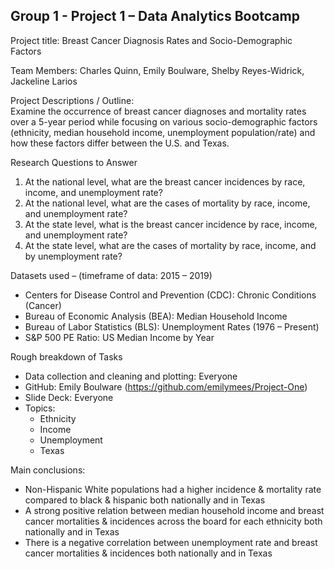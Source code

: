 Group 1 - Project 1 – Data Analytics Bootcamp
---

Project title:
Breast Cancer Diagnosis Rates and Socio-Demographic Factors

Team Members:
Charles Quinn, Emily Boulware, Shelby Reyes-Widrick, Jackeline Larios

Project Descriptions / Outline:  
Examine the occurrence of breast cancer diagnoses and mortality rates over a 5-year period while focusing on various socio-demographic factors (ethnicity, median household income, unemployment population/rate) and how these factors differ between the U.S. and Texas.

Research Questions to Answer
1.  At the national level, what are the breast cancer incidences by race, income, and unemployment rate?
2.  At the national level, what are the cases of mortality by race, income, and unemployment rate?
3.  At the state level, what is the breast cancer incidence by race, income, and unemployment rate?
4.  At the state level, what are the cases of mortality by race, income, and by unemployment rate?




Datasets used – (timeframe of data: 2015 – 2019)
*	Centers for Disease Control and Prevention (CDC): Chronic Conditions (Cancer)
*   Bureau of Economic Analysis (BEA): Median Household Income
*   Bureau of Labor Statistics (BLS): Unemployment Rates (1976 – Present) 
*   S&P 500 PE Ratio: US Median Income by Year



Rough breakdown of Tasks 
*	Data collection and cleaning and plotting: Everyone
*	GitHub: Emily Boulware (https://github.com/emilymees/Project-One)
*   Slide Deck: Everyone
*	Topics:
    -   Ethnicity 
    -   Income 
    -   Unemployment 
    -   Texas 


Main conclusions:
*   Non-Hispanic White populations had a higher incidence & mortality rate compared to black & hispanic both nationally and in Texas
*   A strong positive relation between median household income and breast cancer mortalities & incidences across the board for each ethnicity both nationally and in Texas
*   There is a negative correlation between unemployment rate and breast cancer mortalities & incidences both nationally and in Texas
